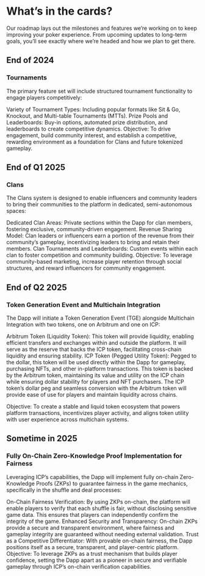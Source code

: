 # What’s in the cards?

Our roadmap lays out the milestones and features we’re working on to keep improving your poker experience. From upcoming updates to long-term goals, you’ll see exactly where we’re headed and how we plan to get there.

## End of 2024

### Tournaments
The primary feature set will include structured tournament functionality to engage players competitively:

Variety of Tournament Types: Including popular formats like Sit & Go, Knockout, and Multi-table Tournaments (MTTs).
Prize Pools and Leaderboards: Buy-in options, automated prize distribution, and leaderboards to create competitive dynamics.
Objective: To drive engagement, build community interest, and establish a competitive, rewarding environment as a foundation for Clans and future tokenized gameplay.

## End of Q1 2025
### Clans
The Clans system is designed to enable influencers and community leaders to bring their communities to the platform in dedicated, semi-autonomous spaces:

Dedicated Clan Areas: Private sections within the Dapp for clan members, fostering exclusive, community-driven engagement.
Revenue Sharing Model: Clan leaders or influencers earn a portion of the revenue from their community’s gameplay, incentivizing leaders to bring and retain their members.
Clan Tournaments and Leaderboards: Custom events within each clan to foster competition and community building.
Objective: To leverage community-based marketing, increase player retention through social structures, and reward influencers for community engagement.

## End of Q2 2025
### Token Generation Event and Multichain Integration
The Dapp will initiate a Token Generation Event (TGE) alongside Multichain Integration with two tokens, one on Arbitrum and one on ICP:

Arbitrum Token (Liquidity Token): This token will provide liquidity, enabling efficient transfers and exchanges within and outside the platform. It will serve as the reserve that backs the ICP token, facilitating cross-chain liquidity and ensuring stability.
ICP Token (Pegged Utility Token): Pegged to the dollar, this token will be used directly within the Dapp for gameplay, purchasing NFTs, and other in-platform transactions. This token is backed by the Arbitrum token, maintaining its value and utility on the ICP chain while ensuring dollar stability for players and NFT purchasers.
The ICP token’s dollar peg and seamless conversion with the Arbitrum token will provide ease of use for players and maintain liquidity across chains.

Objective: To create a stable and liquid token ecosystem that powers platform transactions, incentivizes player activity, and aligns token utility with user experience across multichain systems.

## Sometime in 2025
### Fully On-Chain Zero-Knowledge Proof Implementation for Fairness
Leveraging ICP’s capabilities, the Dapp will implement fully on-chain Zero-Knowledge Proofs (ZKPs) to guarantee fairness in the game mechanics, specifically in the shuffle and deal processes:

On-Chain Fairness Verification: By using ZKPs on-chain, the platform will enable players to verify that each shuffle is fair, without disclosing sensitive game data. This ensures that players can independently confirm the integrity of the game.
Enhanced Security and Transparency: On-chain ZKPs provide a secure and transparent environment, where fairness and gameplay integrity are guaranteed without needing external validation.
Trust as a Competitive Differentiator: With provable on-chain fairness, the Dapp positions itself as a secure, transparent, and player-centric platform.
Objective: To leverage ZKPs as a trust mechanism that builds player confidence, setting the Dapp apart as a pioneer in secure and verifiable gameplay through ICP’s on-chain verification capabilities.

